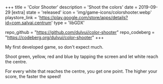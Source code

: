 +++
title = 'Color Shooter'
description = 'Shoot the colors'
date = 2019-09-29
[extra]
state = 'released'
icon = 'img/game-icons/colorshooter.webp'
playstore_link = 'https://play.google.com/store/apps/details?id=com.salvai.centrum'
type = 'libGDX'

repo_github = "https://github.com/dulvui/color-shooter"
repo_codeberg = "https://codeberg.org/dulvui/color-shooter"
+++

My first developed game, so don't expect much. 

Shoot green, yellow, red and blue by tapping the screen and let white reach the centre.  

For every white that reaches the centre, you get one point.
The higher your score, the faster the speed!
